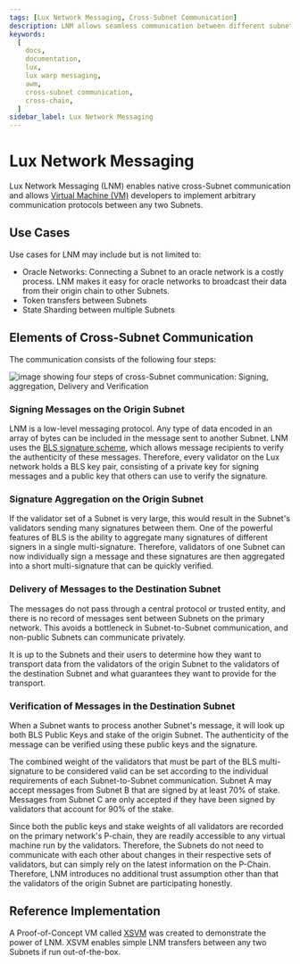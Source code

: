```yaml
---
tags: [Lux Network Messaging, Cross-Subnet Communication]
description: LNM allows seamless communication between different subnetworks on Lux, enabling developers to establish custom communication protocols.
keywords:
  [
    docs,
    documentation,
    lux,
    lux warp messaging,
    awm,
    cross-subnet communication,
    cross-chain,
  ]
sidebar_label: Lux Network Messaging
---
```


# Lux Network Messaging

Lux Network Messaging (LNM) enables native cross-Subnet communication and allows
[Virtual Machine (VM)](/learn/lux/subnets-overview.md#virtual-machines) developers to implement arbitrary
communication protocols
between any two Subnets.

## Use Cases

Use cases for LNM may include but is not limited to:

- Oracle Networks: Connecting a Subnet to an oracle network is a costly process. LNM makes it easy
  for oracle networks to broadcast their data from their origin chain to other Subnets.
- Token transfers between Subnets
- State Sharding between multiple Subnets

## Elements of Cross-Subnet Communication

The communication consists of the following four steps:

![image showing four steps of cross-Subnet communication: Signing, aggregation, Delivery and Verification](/img/cross-subnet-communication.png)

### Signing Messages on the Origin Subnet

LNM is a low-level messaging protocol. Any type of data encoded in an array of bytes can be included
in the message sent to another Subnet. LNM uses the [BLS signature
scheme](https://crypto.stanford.edu/~dabo/pubs/papers/BLSmultisig.html), which allows message
recipients to verify the authenticity of these messages. Therefore, every validator on the Lux
network holds a BLS key pair, consisting of a private key for signing messages and a public key that
others can use to verify the signature.

### Signature Aggregation on the Origin Subnet

If the validator set of a Subnet is very large, this would result in the Subnet's validators sending
many signatures between them. One of the powerful features of BLS is the ability to aggregate many
signatures of different signers in a single multi-signature. Therefore, validators of one Subnet can
now individually sign a message and these signatures are then aggregated into a short
multi-signature that can be quickly verified.

### Delivery of Messages to the Destination Subnet

The messages do not pass through a central protocol or trusted entity, and there is no record of
messages sent between Subnets on the primary network. This avoids a bottleneck in Subnet-to-Subnet
communication, and non-public Subnets can communicate privately.

It is up to the Subnets and their users to determine how they want to transport data from the
validators of the origin Subnet to the validators of the destination Subnet and what guarantees they
want to provide for the transport.

### Verification of Messages in the Destination Subnet

When a Subnet wants to process another Subnet's message, it will look up both BLS Public Keys and
stake of the origin Subnet. The authenticity of the message can be verified using these public keys
and the signature.

The combined weight of the validators that must be part of the BLS multi-signature to be considered
valid can be set according to the individual requirements of each Subnet-to-Subnet communication.
Subnet A may accept messages from Subnet B that are signed by at least 70% of stake. Messages from
Subnet C are only accepted if they have been signed by validators that account for 90% of the stake.

Since both the public keys and stake weights of all validators are recorded on the
primary network's P-chain, they are readily accessible to any virtual machine run by the validators.
Therefore, the Subnets do not need to communicate with each other about changes in their respective
sets of validators, but can simply rely on the latest information on the P-Chain. Therefore, LNM
introduces no additional trust assumption other than that the validators of the origin Subnet are
participating honestly.

## Reference Implementation

A Proof-of-Concept VM called [XSVM](https://github.com/luxfi/xsvm) was created to demonstrate the
power of LNM. XSVM enables simple LNM transfers between any two Subnets if run out-of-the-box.
